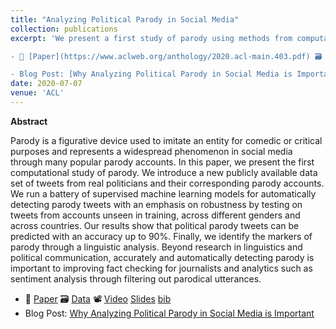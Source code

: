 ```yaml
---
title: "Analyzing Political Parody in Social Media"
collection: publications
excerpt: 'We present a first study of parody using methods from computational linguistics and machine learning. We introduce a freely available large-scale data set containing a total of 131,666 English tweets from 184 real and corresponding parody accounts, and evaluate a range of neural models achieving high predictive accuracy.

- 📜 [Paper](https://www.aclweb.org/anthology/2020.acl-main.403.pdf) 🗃️ [Data](https://archive.org/details/parody_data_acl20) 📽️ [Video](https://slideslive.com/38929044/analyzing-political-parody-in-social-media) [Slides](https://danaesavi.github.io/files/PoliticalParodyACL2020.pdf) [bib](https://aclanthology.org/2020.acl-main.403.bib)

- Blog Post: [Why Analyzing Political Parody in Social Media is Important](https://medium.com/@danaesavi/why-analyzing-political-parody-in-social-media-is-important-c44f687403ed)'
date: 2020-07-07
venue: 'ACL'
---
```


**Abstract**

Parody is a figurative device used to imitate an entity for comedic or critical purposes and represents a widespread phenomenon in social media through many popular parody accounts. In this paper, we present the first computational study of parody. We introduce a new publicly available data set of tweets from real politicians and their corresponding parody accounts. We run a battery of supervised machine learning models for automatically detecting parody tweets with an emphasis on robustness by testing on tweets from accounts unseen in training, across different genders and across countries. Our results show that political parody tweets can be predicted with an accuracy up to 90%. Finally, we identify the markers of parody through a linguistic analysis. Beyond research in linguistics and political communication, accurately and automatically detecting parody is important to improving fact checking for journalists and analytics such as sentiment analysis through filtering out parodical utterances.



- 📜 [Paper](https://www.aclweb.org/anthology/2020.acl-main.403.pdf) 🗃️ [Data](https://archive.org/details/parody_data_acl20) 📽️ [Video](https://slideslive.com/38929044/analyzing-political-parody-in-social-media) [Slides](https://danaesavi.github.io/files/PoliticalParodyACL2020.pdf) [bib](https://aclanthology.org/2020.acl-main.403.bib)
- Blog Post: [Why Analyzing Political Parody in Social Media is Important](https://medium.com/@danaesavi/why-analyzing-political-parody-in-social-media-is-important-c44f687403ed)


